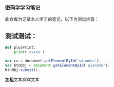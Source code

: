 ### 密码学学习笔记

此仓库为记录本人学习的笔记，以下为测试内容：

## 测试测试：
```python
def plusPrint:
	print('xxxxx')
```

```javascript
var cx = documnet.getElementById('qiandao');
var btnObj = document.getElementById('qianbtn');
btnObj.submit();
```

**加粗**文本*斜体*文本
